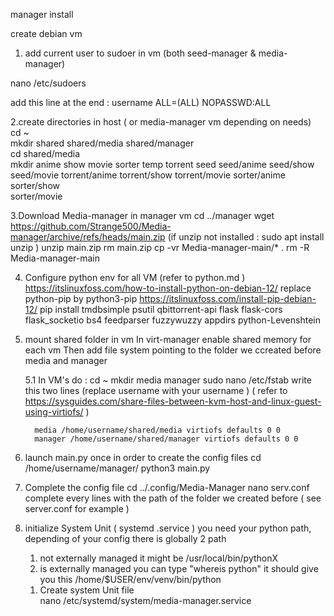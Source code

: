 manager install

create debian vm

1. add current user to sudoer in vm (both seed-manager & media-manager)

nano /etc/sudoers

add this line at the end :
username ALL=(ALL) NOPASSWD:ALL

2.create directories in host ( or media-manager vm depending on needs) <br>
cd ~ <br>
mkdir shared shared/media shared/manager <br>
cd shared/media <br>
mkdir anime show movie sorter temp torrent seed seed/anime seed/show seed/movie torrent/anime torrent/show torrent/movie sorter/anime sorter/show <br>sorter/movie<br>

3.Download Media-manager in manager vm
cd ../manager
wget https://github.com/Strange500/Media-manager/archive/refs/heads/main.zip
(if unzip not installed : sudo apt install unzip )
unzip main.zip
rm main.zip
cp -vr Media-manager-main/* .
rm -R Media-manager-main

4. Configure python env for all VM (refer to python.md ) 
   https://itslinuxfoss.com/how-to-install-python-on-debian-12/
   replace python-pip by python3-pip
   https://itslinuxfoss.com/install-pip-debian-12/
   pip install tmdbsimple psutil qbittorrent-api flask flask-cors flask_socketio bs4 feedparser fuzzywuzzy appdirs python-Levenshtein

6. mount shared folder in vm
   In virt-manager enable shared memory for each vm
   Then add file system pointing to the folder we ccreated before media and manager

   5.1
     In VM's do :
       cd ~
       mkdir media manager
       sudo nano /etc/fstab
       write this two lines (replace username with your username ) ( refer to https://sysguides.com/share-files-between-kvm-host-and-linux-guest-using-virtiofs/ ) 

         media /home/username/shared/media virtiofs defaults 0 0
         manager /home/username/shared/manager virtiofs defaults 0 0
7. launch main.py once in order to create the config files
      cd /home/username/manager/
      python3 main.py

8. Complete the config file
      cd ../.config/Media-Manager
      nano serv.conf
      complete every lines with the path of the folder we created before ( see server.conf for example )

9. initialize System Unit ( systemd .service )
   you need your python path, depending of your config there is globally 2 path
      1. not externally managed it might be /usr/local/bin/pythonX
      2. is externally managed you can type "whereis python" it should give you this /home/$USER/env/venv/bin/python

   <ol>
      <li>Create system Unit file <br> nano /etc/systemd/system/media-manager.service</li>
   </ol>
